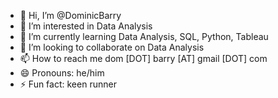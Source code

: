 - 👋 Hi, I’m @DominicBarry
- 👀 I’m interested in Data Analysis
- 🌱 I’m currently learning Data Analysis, SQL, Python, Tableau
- 💞️ I’m looking to collaborate on Data Analysis
- 📫 How to reach me dom [DOT] barry [AT] gmail [DOT] com
- 😄 Pronouns: he/him
- ⚡ Fun fact: keen runner

<!---
DominicBarry/DominicBarry is a ✨ special ✨ repository because its `README.md` (this file) appears on your GitHub profile.
You can click the Preview link to take a look at your changes.
--->
